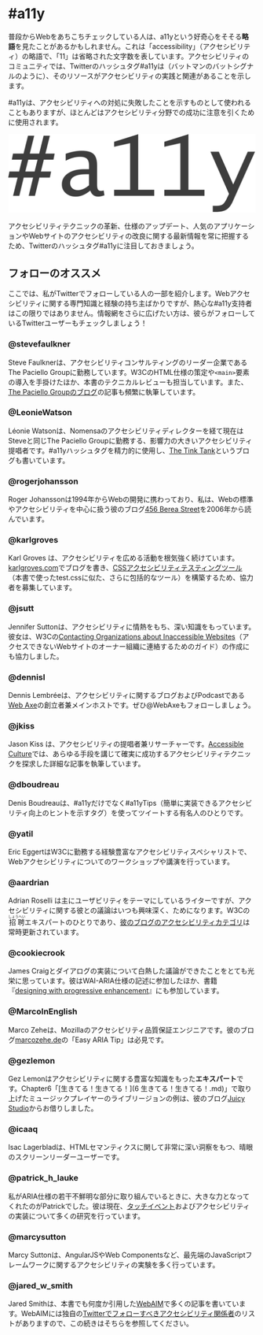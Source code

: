# \#a11y

普段からWebをあちこちチェックしている人は、a11yという好奇心をそそる**略語**を見たことがあるかもしれません。これは「accessibility」（アクセシビリティ）の略語で、「11」は省略された文字数を表しています。アクセシビリティのコミュニティでは、Twitterのハッシュタグ#a11yは（バットマンのバットシグナルのように）、そのリソースがアクセシビリティの実践と関連があることを示します。

\#a11yは、アクセシビリティへの対処に失敗したことを示すものとして使われることもありますが、ほとんどはアクセシビリティ分野での成功に注意を引くために使用されます。

![図: Twitterや他の場所で使用されているハッシュタグ"#a11y"](img-7_01.png)

アクセシビリティテクニックの革新、仕様のアップデート、人気のアプリケーションやWebサイトのアクセシビリティの改良に関する最新情報を常に把握するため、Twitterのハッシュタグ#a11yに注目しておきましょう。

## フォローのオススメ

ここでは、私がTwitterでフォローしている人の一部を紹介します。Webアクセシビリティに関する専門知識と経験の持ち主ばかりですが、熱心な#a11y支持者はこの限りではありません。情報網をさらに広げたい方は、彼らがフォローしているTwitterユーザーもチェックしましょう！

### @stevefaulkner

Steve Faulknerは、アクセシビリティコンサルティングのリーダー企業であるThe Paciello Groupに勤務しています。W3CのHTML仕様の策定や`<main>`要素の導入を手掛けたほか、本書のテクニカルレビューも担当しています。また、[The Paciello Groupのブログ](http://blog.paciellogroup.com/)の記事も頻繁に執筆しています。

### @LeonieWatson

Léonie Watsonは、Nomensaのアクセシビリティディレクターを経て現在はSteveと同じThe Paciello Groupに勤務する、影響力の大きいアクセシビリティ提唱者です。#a11yハッシュタグを精力的に使用し、[The Tink Tank](http://tink.co.uk/about-tink/)というブログも書いています。

### @rogerjohansson

Roger Johanssonは1994年からWebの開発に携わっており、私は、Webの標準やアクセシビリティを中心に扱う彼のブログ[456 Berea Street](http://www.456bereastreet.com/)を2006年から読んでいます。

### @karlgroves

Karl Groves は、アクセシビリティを広める活動を根気強く続けています。[karlgroves.com](http://www.karlgroves.com)でブログを書き、[CSSアクセシビリティテスティングツール](http://www.karlgroves.com/2013/09/07/diagnostic-css-super-quick-web-accessibility-testing/)（本書で使ったtest.cssに似た、さらに包括的なツール）を構築するため、協力者を募集しています。

### @jsutt

Jennifer Suttonは、アクセシビリティに情熱をもち、深い知識をもっています。彼女は、W3Cの[Contacting Organizations about Inaccessible Websites](http://www.w3.org/WAI/users/inaccessible)（アクセスできないWebサイトのオーナー組織に連絡するためのガイド）の作成にも協力しました。

### @dennisl

Dennis Lembréeは、アクセシビリティに関するブログおよびPodcastである[Web Axe](http://www.webaxe.org/)の創立者兼メインホストです。ぜひ@WebAxeもフォローしましょう。

### @jkiss

Jason Kiss は、アクセシビリティの提唱者兼リサーチャーです。[Accessible Culture](http://accessibleculture.org/articles/)では、あらゆる手段を講じて確実に成功するアクセシビリティテクニックを探求した詳細な記事を執筆しています。

### @dboudreau

Denis Boudreauは、#a11yだけでなく#a11yTips（簡単に実装できるアクセシビリティ向上のヒントを示すタグ）を使ってツイートする有名人のひとりです。

### @yatil

Eric EggertはW3Cに勤務する経験豊富なアクセシビリティスペシャリストで、Webアクセシビリティについてのワークショップや講演を行っています。

### @aardrian

Adrian Roselli は主にユーザビリティをテーマにしているライターですが、アクセシビリティに関する彼との議論はいつも興味深く、ためになります。W3Cの<ruby>招聘<rp>（</rp><rt>しょうへい</rt><rp>）</rp></ruby>エキスパートのひとりであり、[彼のブログのアクセシビリティカテゴリ](http://blog.adrianroselli.com/search/label/accessibility)は常時更新されています。

### @cookiecrook

James Craigとダイアログの実装について白熱した議論ができたことをとても光栄に思っています。彼はWAI-ARIA仕様の記述に参加したほか、書籍『[designing with progressive enhancement](http://filamentgroup.com/dwpe/)』にも参加しています。

### @MarcoInEnglish

Marco Zeheは、Mozillaのアクセシビリティ品質保証エンジニアです。彼のブログ[marcozehe.de](http://www.marcozehe.de)の「Easy ARIA Tip」は必見です。

### @gezlemon

Gez Lemonはアクセシビリティに関する豊富な知識をもった**エキスパート**です。Chapter6「[生きてる！生きてる！](6 生きてる！生きてる！.md)」で取り上げたミュージックプレイヤーのライブリージョンの例は、彼のブログ[Juicy Studio](http://juicystudio.com/articles.php)からお借りしました。

### @icaaq

Isac Lagerbladは、HTMLセマンティクスに関して非常に深い洞察をもつ、晴眼のスクリーンリーダーユーザーです。

### @patrick_h_lauke

私がARIA仕様の若干不鮮明な部分に取り組んでいるときに、大きな力となってくれたのがPatrickでした。彼は現在、[タッチイベント](http://www.slideshare.net/redux/getting-touchy-an-introduction-to-touch-events-saint)およびアクセシビリティの実装について多くの研究を行っています。

### @marcysutton

Marcy Suttonは、AngularJSやWeb Componentsなど、最先端のJavaScriptフレームワークに関するアクセシビリティの実験を多く行っています。

### @jared_w_smith

Jared Smithは、本書でも何度か引用した[WebAIM](http://webaim.org/blog/)で多くの記事を書いています。WebAIMには独自の[Twitterでフォローすべきアクセシビリティ関係者](http://webaim.org/blog/twitter-accessibility-roundup/)のリストがありますので、この続きはそちらを参照してください。
